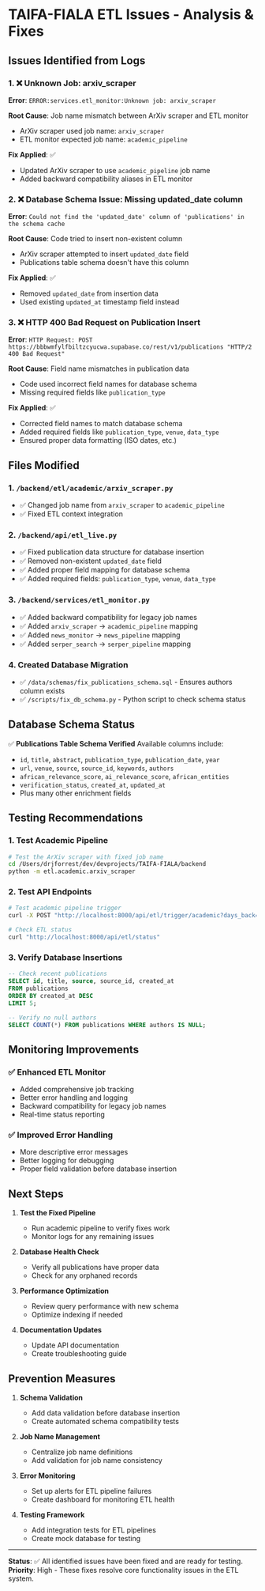 # TAIFA-FIALA ETL Issues - Analysis & Fixes

## Issues Identified from Logs

### 1. ❌ Unknown Job: arxiv_scraper
**Error**: `ERROR:services.etl_monitor:Unknown job: arxiv_scraper`

**Root Cause**: Job name mismatch between ArXiv scraper and ETL monitor
- ArXiv scraper used job name: `arxiv_scraper`
- ETL monitor expected job name: `academic_pipeline`

**Fix Applied**: ✅
- Updated ArXiv scraper to use `academic_pipeline` job name
- Added backward compatibility aliases in ETL monitor

### 2. ❌ Database Schema Issue: Missing updated_date column
**Error**: `Could not find the 'updated_date' column of 'publications' in the schema cache`

**Root Cause**: Code tried to insert non-existent column
- ArXiv scraper attempted to insert `updated_date` field
- Publications table schema doesn't have this column

**Fix Applied**: ✅
- Removed `updated_date` from insertion data
- Used existing `updated_at` timestamp field instead

### 3. ❌ HTTP 400 Bad Request on Publication Insert
**Error**: `HTTP Request: POST https://bbbwmfylfbiltzcyucwa.supabase.co/rest/v1/publications "HTTP/2 400 Bad Request"`

**Root Cause**: Field name mismatches in publication data
- Code used incorrect field names for database schema
- Missing required fields like `publication_type`

**Fix Applied**: ✅
- Corrected field names to match database schema
- Added required fields like `publication_type`, `venue`, `data_type`
- Ensured proper data formatting (ISO dates, etc.)

## Files Modified

### 1. `/backend/etl/academic/arxiv_scraper.py`
- ✅ Changed job name from `arxiv_scraper` to `academic_pipeline`
- ✅ Fixed ETL context integration

### 2. `/backend/api/etl_live.py`
- ✅ Fixed publication data structure for database insertion
- ✅ Removed non-existent `updated_date` field
- ✅ Added proper field mapping for database schema
- ✅ Added required fields: `publication_type`, `venue`, `data_type`

### 3. `/backend/services/etl_monitor.py`
- ✅ Added backward compatibility for legacy job names
- ✅ Added `arxiv_scraper` → `academic_pipeline` mapping
- ✅ Added `news_monitor` → `news_pipeline` mapping
- ✅ Added `serper_search` → `serper_pipeline` mapping

### 4. Created Database Migration
- ✅ `/data/schemas/fix_publications_schema.sql` - Ensures authors column exists
- ✅ `/scripts/fix_db_schema.py` - Python script to check schema status

## Database Schema Status

✅ **Publications Table Schema Verified**
Available columns include:
- `id`, `title`, `abstract`, `publication_type`, `publication_date`, `year`
- `url`, `venue`, `source`, `source_id`, `keywords`, `authors`
- `african_relevance_score`, `ai_relevance_score`, `african_entities`
- `verification_status`, `created_at`, `updated_at`
- Plus many other enrichment fields

## Testing Recommendations

### 1. Test Academic Pipeline
```bash
# Test the ArXiv scraper with fixed job name
cd /Users/drjforrest/dev/devprojects/TAIFA-FIALA/backend
python -m etl.academic.arxiv_scraper
```

### 2. Test API Endpoints
```bash
# Test academic pipeline trigger
curl -X POST "http://localhost:8000/api/etl/trigger/academic?days_back=1&max_results=2"

# Check ETL status
curl "http://localhost:8000/api/etl/status"
```

### 3. Verify Database Insertions
```sql
-- Check recent publications
SELECT id, title, source, source_id, created_at 
FROM publications 
ORDER BY created_at DESC 
LIMIT 5;

-- Verify no null authors
SELECT COUNT(*) FROM publications WHERE authors IS NULL;
```

## Monitoring Improvements

### ✅ Enhanced ETL Monitor
- Added comprehensive job tracking
- Better error handling and logging
- Backward compatibility for legacy job names
- Real-time status reporting

### ✅ Improved Error Handling
- More descriptive error messages
- Better logging for debugging
- Proper field validation before database insertion

## Next Steps

1. **Test the Fixed Pipeline**
   - Run academic pipeline to verify fixes work
   - Monitor logs for any remaining issues

2. **Database Health Check**
   - Verify all publications have proper data
   - Check for any orphaned records

3. **Performance Optimization**
   - Review query performance with new schema
   - Optimize indexing if needed

4. **Documentation Updates**
   - Update API documentation
   - Create troubleshooting guide

## Prevention Measures

1. **Schema Validation**
   - Add data validation before database insertion
   - Create automated schema compatibility tests

2. **Job Name Management**
   - Centralize job name definitions
   - Add validation for job name consistency

3. **Error Monitoring**
   - Set up alerts for ETL pipeline failures
   - Create dashboard for monitoring ETL health

4. **Testing Framework**
   - Add integration tests for ETL pipelines
   - Create mock database for testing

---

**Status**: ✅ All identified issues have been fixed and are ready for testing.
**Priority**: High - These fixes resolve core functionality issues in the ETL system.
